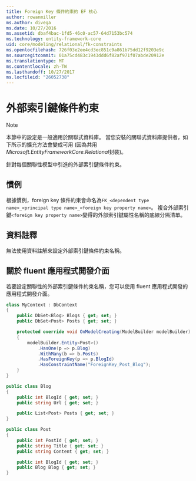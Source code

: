 ```yaml
---
title: Foreign Key 條件約束的 EF 核心
author: rowanmiller
ms.author: divega
ms.date: 10/27/2016
ms.assetid: dbaf4bac-1fd5-46c0-ac57-64d7153bc574
ms.technology: entity-framework-core
uid: core/modeling/relational/fk-constraints
ms.openlocfilehash: 726f03e2ee4cd3ec851c9a861b75dd12f9203e9c
ms.sourcegitcommit: 01a75cd483c1943ddd6f82af971f07abde20912e
ms.translationtype: MT
ms.contentlocale: zh-TW
ms.lasthandoff: 10/27/2017
ms.locfileid: "26052738"
---
```

# <a name="foreign-key-constraints"></a>外部索引鍵條件約束

> [!NOTE]  
> 本節中的設定是一般適用於關聯式資料庫。 當您安裝的關聯式資料庫提供者，如下所示的擴充方法會變成可用 (因為共用*Microsoft.EntityFrameworkCore.Relational*封裝)。

針對每個關聯性模型中引進的外部索引鍵條件約束。

## <a name="conventions"></a>慣例

根據慣例，foreign key 條件約束會命名為`FK_<dependent type name>_<principal type name>_<foreign key property name>`。 複合外部索引鍵`<foreign key property name>`變得的外部索引鍵屬性名稱的底線分隔清單。

## <a name="data-annotations"></a>資料註釋

無法使用資料註解來設定外部索引鍵條件約束名稱。

## <a name="fluent-api"></a>關於 fluent 應用程式開發介面

若要設定關聯性的外部索引鍵條件約束名稱，您可以使用 fluent 應用程式開發的應用程式開發介面。

<!-- [!code-csharp[Main](samples/core/relational/Modeling/FluentAPI/Samples/Relational/RelationshipConstraintName.cs?highlight=12)] -->
``` csharp
class MyContext : DbContext
{
    public DbSet<Blog> Blogs { get; set; }
    public DbSet<Post> Posts { get; set; }

    protected override void OnModelCreating(ModelBuilder modelBuilder)
    {
        modelBuilder.Entity<Post>()
            .HasOne(p => p.Blog)
            .WithMany(b => b.Posts)
            .HasForeignKey(p => p.BlogId)
            .HasConstraintName("ForeignKey_Post_Blog");
    }
}

public class Blog
{
    public int BlogId { get; set; }
    public string Url { get; set; }

    public List<Post> Posts { get; set; }
}

public class Post
{
    public int PostId { get; set; }
    public string Title { get; set; }
    public string Content { get; set; }

    public int BlogId { get; set; }
    public Blog Blog { get; set; }
}
```
